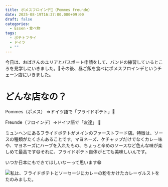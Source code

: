```yaml
---
title: ポメスフロインデ🍟（Pommes freunde）
date: 2025-08-19T16:37:00.000+09:00
draft: false
categories:
  - Essen・食べ物
tags:
  - ポテトフライ
  - ドイツ
  - ""
---
```

今日は、おばさんのユリアとパスポート申請をして、バンドの練習しているところを見学しにいきました。🎸その後、昼ご飯を食べにポメスフロインデというチェーン店にいきました。

# どんな店なの？

Pommes（ポメス） ⇒ドイツ語で「フライドポテト」🍟

Freunde（フロインデ）⇒ドイツ語で「友達」 👬

ミュンヘンにあるフライドポテトがメインのファーストフード店。特徴は、ソースの種類がたくさんあることです。マヨネーズ、ケチャップだけでなくカレー味や、マヨネーズにハーブを入れたもの、ちょっと辛めのソースなど色んな味が楽しめて最高です😋それに、フライドポテト自体がとても美味しいんです。

いつか日本にもできてほしいなーって思います😁

![](/images/uploads/img_20250819_124512138_mfnr.jpg "私は、フライドポテトとソーセージにカレーの粉をかけたカレーゥ゙ルストをたのみました。")
